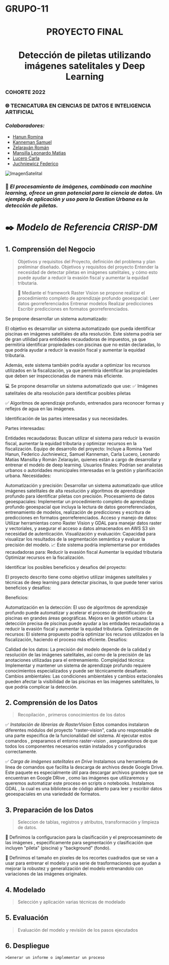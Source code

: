 # GRUPO-11

<h1 align="center"> PROYECTO FINAL </h1>
<h1 align="center"> Detección de piletas utilizando imágenes satelitales y Deep Learning </h1>

### COHORTE 2022

### :globe_with_meridians: TECNICATURA EN CIENCIAS DE DATOS E INTELIGENCIA ARTIFICIAL

### *Colaboradores:*

- [Hanun Romina](https://github.com/RomiHanun) 
- [Kanneman Samuel](https://github.com/samuelkanneman)
- [Zelarayán Román ](https://github.com/romanzelararg)
- [Mansilla Leonardo Matias ](https://github.com/LMmansilla)
- [Lucero Carla](https://github.com/CarlaLucerocd)
- [Juchniewicz Federico](https://github.com/FJISPC)

![ImagenSatelital](https://github.com/romanzelararg/GRUPO-11---Proyecto-Final-Cohorte-2022-/blob/main/img_SAS_wgs_r.jpg)

### :pushpin: *El procesamiento de imágenes, combinado con machine learning, ofrece un gran potencial para la ciencia de datos. Un ejemplo de aplicación y uso para la Gestion Urbana es la detección de piletas.*

# :black_nib: *Modelo de Referencia CRISP-DM*
## 1. Comprensión del Negocio
   >Objetivos y requisitos del Proyecto, definición del problema y plan preliminar diseñado.
>Objetivos y requisitos del proyecto
Entender la necesidad de detectar piletas en imágenes satelitales, y cómo esto puede ayudar a reducir la evasión fiscal y aumentar la equidad tributaria.


>💾 Mediante el framework Raster Vision se propone realizar el procedimiento completo de aprendizaje profundo geoespacial:
Leer datos georreferenciados
Entrenar modelos
Realizar predicciones
Escribir predicciones en formatos georreferenciados.

Se propone desarrollar un sistema automatizado:

El objetivo es desarrollar un sistema automatizado que pueda identificar piscinas en imágenes satelitales de alta resolución. Este sistema podría ser de gran utilidad para entidades recaudadoras de impuestos, ya que permitiría identificar propiedades con piscinas que no están declaradas, lo que podría ayudar a reducir la evasión fiscal y aumentar la equidad tributaria.

Además, este sistema también podría ayudar a optimizar los recursos utilizados en la fiscalización, ya que permitiría identificar las propiedades que deben ser inspeccionadas de manera más eficiente.

💻 Se propone desarrollar un sistema automatizado que use:
✅ Imágenes satelitales de alta resolución para identificar posibles piletas

✅ Algoritmos de aprendizaje profundo, entrenados para reconocer formas y reflejos de agua en las imágenes.


Identificación de las partes interesadas y sus necesidades.

Partes interesadas:

Entidades recaudadoras: Buscan utilizar el sistema para reducir la evasión fiscal, aumentar la equidad tributaria y optimizar recursos en la fiscalización.
Equipo de desarrollo del proyecto: Incluye a Romina Yael Hanun, Federico Juchniewicz, Samuel Kanneman, Carla Lucero, Leonardo Matías Mansilla y Román Zelarayán, quienes están a cargo de desarrollar y entrenar el modelo de deep learning.
Usuarios finales: Podrían ser analistas urbanos o autoridades municipales interesadas en la gestión y planificación urbana.
Necesidades:

Automatización y precisión: Desarrollar un sistema automatizado que utilice imágenes satelitales de alta resolución y algoritmos de aprendizaje profundo para identificar piletas con precisión.
Procesamiento de datos geoespaciales: Implementar un procedimiento completo de aprendizaje profundo geoespacial que incluya la lectura de datos georreferenciados, entrenamiento de modelos, realización de predicciones y escritura de predicciones en formatos georreferenciados.
Acceso y manejo de datos: Utilizar herramientas como Raster Vision y GDAL para manejar datos raster y vectoriales, y asegurar el acceso a datos almacenados en AWS S3 sin necesidad de autenticación.
Visualización y evaluación: Capacidad para visualizar los resultados de la segmentación semántica y evaluar la precisión del modelo.
📈 Este sistema podría implementarse por entidades recaudadoras para:
Reducir la evasión fiscal
Aumentar la equidad tributaria
Optimizar recursos en la fiscalización.

Identificar los posibles beneficios y desafios del proyecto:

El proyecto descrito tiene como objetivo utilizar imágenes satelitales y técnicas de deep learning para detectar piscinas, lo que puede tener varios beneficios y desafíos:

Beneficios:

Automatización en la detección: El uso de algoritmos de aprendizaje profundo puede automatizar y acelerar el proceso de identificación de piscinas en grandes áreas geográficas.
Mejora en la gestión urbana: La detección precisa de piscinas puede ayudar a las entidades recaudadoras a reducir la evasión fiscal y aumentar la equidad tributaria.
Optimización de recursos: El sistema propuesto podría optimizar los recursos utilizados en la fiscalización, haciendo el proceso más eficiente.
Desafíos:

Calidad de los datos: La precisión del modelo depende de la calidad y resolución de las imágenes satelitales, así como de la precisión de las anotaciones utilizadas para el entrenamiento.
Complejidad técnica: Implementar y mantener un sistema de aprendizaje profundo requiere conocimientos especializados y puede ser técnicamente desafiante.
Cambios ambientales: Las condiciones ambientales y cambios estacionales pueden afectar la visibilidad de las piscinas en las imágenes satelitales, lo que podría complicar la detección.
    


      
## 2. Comprensión de los Datos
   >Recopilación , primeros conocimientos de los datos

:white_check_mark: _Instalación de librerías de RasterVision_ Estos comandos instalaron diferentes módulos del proyecto "raster-vision", cada uno responsable de una parte especifica de la funcionalidad del sistema. Al ejecutar estos comandos , preparamos el entorno raster-vision , asegurandonos de que todos los componentes necesarios están instalados y configurados correctamente.

:white_check_mark: _Carga de imágenes satelitales en Drive_ Instalamos una herramienta de linea de comandos que facilita la descarga de archivos desde Google Drive. Este paquete es especialmente útil para descargar archivos grandes que se encuentran en Google DRive , como las imágenes que utilizaremos y queremos automatizar este proceso en scripts o notebooks.
Instalamos GDAL , la cual es una biblioteca de código abierto para leer y escribir datos geoespaciales en una variedadd de formatos.

## 3. Preparación de los Datos
   >Seleccion de tablas, registros y atributos, transformación y limpieza de datos.

:bookmark_tabs: Definimos la configuracion para la clasificación y el preprocesamineto de las imágenes , especificamente para segmentación y clasificación que incluyen "pileta" (piscina) y "background" (fondo).

:bookmark_tabs: Definimos el tamaño en pixeles de los recortes cuadrados que se van a usar para entrenar el modelo y una serie de trasformaciones que ayudan a mejorar la robustez y generalización del modelo entrenandolo con variaciones de las imágenes originales.

## 4. Modelado
   >Selección y aplicación varias técnicas de modelado

## 5. Evaluación
   >Evaluación del modelo y revisión de los pasos ejecutados

## 6. Despliegue
    >Generar un informe o implementar un proceso

    
